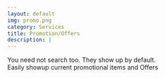 ```yaml
---
layout: default
img: promo.png
category: Services
title: Promotion/Offers
description: |
---
```

  You need not search too. They show up by default.<br> Easily showup current promotional items and Offers
